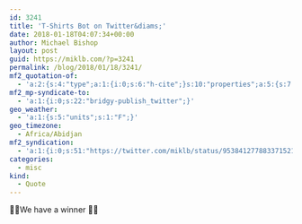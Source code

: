 ```yaml
---
id: 3241
title: 'T-Shirts Bot on Twitter&diams;'
date: 2018-01-18T04:07:34+00:00
author: Michael Bishop
layout: post
guid: https://miklb.com/?p=3241
permalink: /blog/2018/01/18/3241/
mf2_quotation-of:
  - 'a:2:{s:4:"type";a:1:{i:0;s:6:"h-cite";}s:10:"properties";a:5:{s:7:"summary";a:1:{i:0;s:92:"“https://t.co/7cES7KHyCY #frontend #developer #Survivalist #dismantlin #the #patriarchy”";}s:4:"name";a:1:{i:0;s:23:"T-Shirts Bot on Twitter";}s:3:"url";a:1:{i:0;s:56:"https://twitter.com/tshirtsbot/status/953840692811444226";}s:11:"publication";a:1:{i:0;s:7:"Twitter";}s:8:"featured";a:1:{i:0;s:53:"https://pbs.twimg.com/media/DTy5Df3W4AApL0x.jpg:large";}}}'
mf2_mp-syndicate-to:
  - 'a:1:{i:0;s:22:"bridgy-publish_twitter";}'
geo_weather:
  - 'a:1:{s:5:"units";s:1:"F";}'
geo_timezone:
  - Africa/Abidjan
mf2_syndication:
  - 'a:1:{i:0;s:51:"https://twitter.com/miklb/status/953841277883371521";}'
categories:
  - misc
kind:
  - Quote
---
```

🚨🚨We have a winner 🚨🚨